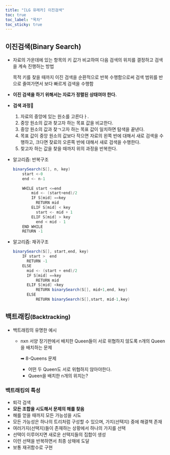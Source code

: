 ```yaml
---
title: "[LG 유레카] 이진검색"
toc: true
toc_label: "목차"
toc_sticky: true
---
```


## 이진검색(Binary Search)

- 자료의 가운데에 있는 항목의 키 값가 비교하여 다음 검색의 위치를 결정하고 검색을 계속 진행하는 방법

  목적 키를 찾을 때까지 이진 검색을 순환적으로 반복 수행함으로써 검색 범위를 반으로 줄여가면서 보다 빠르게 검색을 수행함

- **이진 검색을 하기 위해서는 자료가 정렬된 상태여야 한다.**



- **검색 과정**🔎
  1. 자료의 중앙에 있는 원소를 고른다ㅏ.
  2. 중앙 원소의 값과 찾고자 하는 목표 값을 비교한다.
  3. 중앙 원소의 값과 찾ㄱ고자 하는 목표 값이 일치하면 탐색을 끝낸다.
  4. 목표 값이 중앙 원소의 값보다 작으면 자료의 왼쪽 반에 대해서 새로 검색을 수행하고, 크다면 잦료의 오른쪽 반에 대해서 새로 검색을 수행한다.
  5. 찾고자 하는 값을 찾을 때까지 위의 과정을 반복한다.

- 알고리즘: 반복구조

  ``` JAVA
  binarySearch(S[], n, key)
      start <-0
      end <- n-1
      
      WHILE start <=end
          mid <- (start+end)/2
          IF S[mid] ==key
          	RETURN mid
          ELIF S[mid] < key
          	start <- mid + 1
          ELIF S[mid] > key
          	end < mid - 1
      END WHILE
      RETURN -1
  ```

  

- 알고리즘: 재귀구조

  ``` java
  binarySearch(S[], start,end, key)
      IF start >  end
      	RETURN -1
      ELSE
      	mid <- (start + end)/2
      	IF S[mid] ==key
      		RETURN mid
      	ELIF S[mid] <key
      		RETURN binarySearch(S[], mid+1,end, key)
      	ELSE
      		RETURN binarySearch(S[],start, mid-1,key)
  ```

  

## 백트래킹<small>(Backtracking)</small>

- 백트래킹의 유명한 예시

  - nxn 서양 장기판에서 배치한 Queen들이 서로 위협하지 않도록 n개의 Queen을 배치하는 문제

    ➡ 8-Queens 문제

    - 어떤 두 Queen도 서로 위협하지 않아야한다.
    - Queen을 배치한 n개의 위치는?

  

### 백트래킹의 특성

- 퇴각 검색
- **모든 조합을 시도해서 문제의 해를 찾음**
- 해를 얻을 때까지 모든 가능성을 시도
- 모든 가능성은 하나의 트리처럼 구성할 수 있으며, 가지(선택지) 중에 해결책 존재
- 여러가지(선택지)들이 존재하는 상황에서 <span class="hlm">하나의 가지</span>를 선택
- 선택이 이루어지면 새로운 선택지들의 집합이 생성
- 이런 선택을 반복하면서 최종 상채에 도달
- 보통 <span class="hlm">재귀함수</span>로 구현

